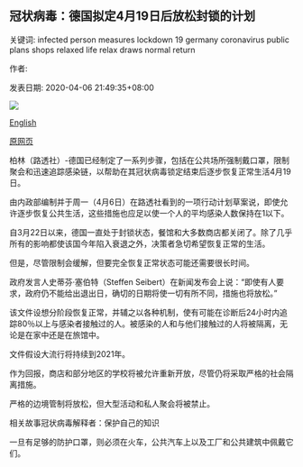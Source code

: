 ## 冠状病毒：德国拟定4月19日后放松封锁的计划

关键词: infected person measures lockdown 19 germany coronavirus public plans shops relaxed life relax draws normal return

作者: 

发表日期: 2020-04-06 21:49:35+08:00

![](https://www.straitstimes.com/sites/default/files/styles/x_large/public/articles/2020/04/06/yq-germanylockdown-0006042020.jpg?itok=s-IAVBhe)

[English](Coronavirus%3A%20Germany%20draws%20up%20plans%20to%20relax%20lockdown%20after%20April%2019.md)

[原网页](https://www.straitstimes.com/world/europe/coronavirus-germany-draws-up-plans-to-relax-lockdown-after-april-19)

柏林（路透社）-德国已经制定了一系列步骤，包括在公共场所强制戴口罩，限制聚会和迅速追踪感染链，以帮助在其冠状病毒锁定结束后逐步恢复正常生活4月19日。

由内政部编制并于周一（4月6日）在路透社看到的一项行动计划草案说，即使允许逐步恢复公共生活，这些措施也应足以使一个人的平均感染人数保持在1以下。

自3月22日以来，德国一直处于封锁状态，餐馆和大多数商店都关闭了。除了几乎所有的影响都使该国今年陷入衰退之外，决策者急切希望恢复正常的生活。

但是，尽管限制会缓解，但要完全恢复正常状态可能还需要很长时间。

政府发言人史蒂芬·塞伯特（Steffen Seibert）在新闻发布会上说：“即使有人要求，政府仍不能给出退出日，确切的日期将使一切有所不同，措施也将放松。”

该文件设想分阶段恢复正常，并辅之以各种机制，使有可能在诊断后24小时内追踪80％以上与感染者接触过的人。被感染的人和与他们接触过的人将被隔离，无论是在家中还是在旅馆中。

文件假设大流行将持续到2021年。

作为回报，商店和部分地区的学校将被允许重新开放，尽管仍将采取严格的社会隔离措施。

严格的边境管制将放松，但大型活动和私人聚会将被禁止。

相关故事冠状病毒解释者：保护自己的知识

一旦有足够的防护口罩，则必须在火车，公共汽车上以及工厂和公共建筑中佩戴它们。